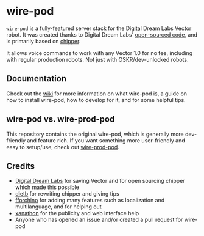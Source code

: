 # wire-pod

`wire-pod` is a fully-featured server stack for the Digital Dream Labs [Vector](https://www.digitaldreamlabs.com/pages/meet-vector) robot. It was created thanks to Digital Dream Labs' [open-sourced code](https://github.com/digital-dream-labs), and is primarily based on [chipper](https://github.com/digital-dream-labs/chipper).

It allows voice commands to work with any Vector 1.0 for no fee, including with regular production robots. Not just with OSKR/dev-unlocked robots.

## Documentation

Check out the [wiki](https://github.com/kercre123/wire-pod/wiki) for more information on what wire-pod is, a guide on how to install wire-pod, how to develop for it, and for some helpful tips.

## wire-pod vs. wire-prod-pod

This repository contains the original wire-pod, which is generally more dev-friendly and feature rich. If you want something more user-friendly and easy to setup/use, check out [wire-prod-pod](https://github.com/kercre123/wire-prod-pod).

## Credits

- [Digital Dream Labs](https://github.com/digital-dream-labs) for saving Vector and for open sourcing chipper which made this possible
- [dietb](https://github.com/dietb) for rewriting chipper and giving tips
- [fforchino](https://github.com/fforchino) for adding many features such as localization and multilanguage, and for helping out
- [xanathon](https://github.com/xanathon) for the publicity and web interface help
- Anyone who has opened an issue and/or created a pull request for wire-pod
